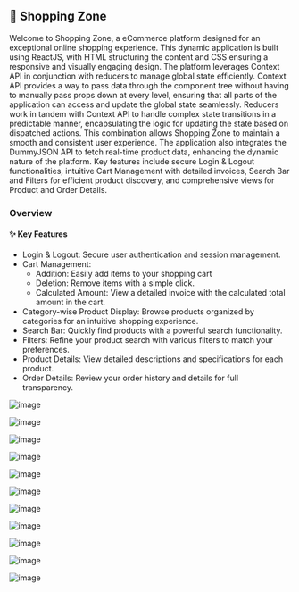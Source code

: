 ## 🛒 Shopping Zone
Welcome to Shopping Zone, a eCommerce platform designed for an exceptional online shopping experience.
This dynamic application is built using ReactJS, with HTML structuring the content and CSS ensuring a responsive and visually engaging design.
The platform leverages Context API in conjunction with reducers to manage global state efficiently. 
Context API provides a way to pass data through the component tree without having to manually pass props down at every level, ensuring that all parts of the application can access and update the global state seamlessly. Reducers work in tandem with Context API to handle complex state transitions in a predictable manner, encapsulating the logic for updating the state based on dispatched actions. This combination allows Shopping Zone to maintain a smooth and consistent user experience. The application also integrates the DummyJSON API to fetch real-time product data, enhancing the dynamic nature of the platform. Key features include secure Login & Logout functionalities, intuitive Cart Management with detailed invoices, Search Bar and Filters for efficient product discovery, and comprehensive views for Product and Order Details.

### Overview
#### ✨ Key Features
- Login & Logout: Secure user authentication and session management.
- Cart Management:
  - Addition: Easily add items to your shopping cart
  - Deletion: Remove items with a simple click.
  - Calculated Amount: View a detailed invoice with the calculated total amount in the cart.
- Category-wise Product Display: Browse products organized by categories for an intuitive shopping experience.
- Search Bar: Quickly find products with a powerful search functionality.
- Filters: Refine your product search with various filters to match your preferences.
- Product Details: View detailed descriptions and specifications for each product.
- Order Details: Review your order history and details for full transparency.

![image](https://github.com/user-attachments/assets/3ad7b6cb-04cd-4113-b859-9c42ded7ab8a)

![image](https://github.com/user-attachments/assets/563f1ccd-c110-4c86-bb4f-f714eb78a508)

![image](https://github.com/user-attachments/assets/88df07cf-43ed-4841-b242-5a99e8ed983d)

![image](https://github.com/user-attachments/assets/946bf8f0-71d2-4067-8f36-981ced6b83f5)

![image](https://github.com/user-attachments/assets/6f097376-ab64-4d8e-85d9-a282ab25a291)

![image](https://github.com/user-attachments/assets/29d5f00d-2493-48d8-9c94-e1ffa33d9a46)

![image](https://github.com/user-attachments/assets/2d589cf6-cad7-4a3f-b02a-f693c78bc667)

![image](https://github.com/user-attachments/assets/070f73ab-4217-49e8-9091-909b53301125)

![image](https://github.com/user-attachments/assets/60211bd3-529a-479f-b3c5-2cc67d7fc852)

![image](https://github.com/user-attachments/assets/380d83a5-eff5-4383-8822-c664588ec52c)

![image](https://github.com/user-attachments/assets/92717877-a001-4621-a2e8-a176f824d6ca)










